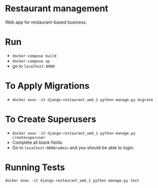 # Restaurant management
Web app for restaurant-based business.

# Run
* `docker-compose build`
* `docker-compose up`
* go to `localhost:8000`

# To Apply Migrations
* `docker exec -it django-restaurant_web_1 python manage.py migrate`
# To Create Superusers
* `docker exec -it django-restaurant_web_1 python manage.py createsuperuser`
* Complete all blank fields.
* Go to `localhost:8000/admin` and you should be able to login.

# Running Tests
`docker exec -it django-restaurant_web_1 python manage.py test`
